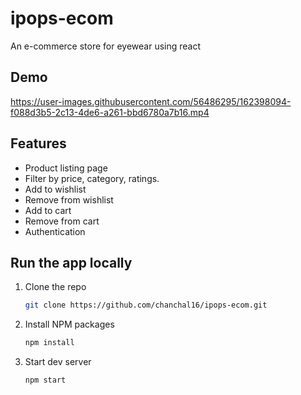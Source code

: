 # ipops-ecom
 An e-commerce store for eyewear using react

## Demo
https://user-images.githubusercontent.com/56486295/162398094-f088d3b5-2c13-4de6-a261-bbd6780a7b16.mp4


 
## Features
- Product listing page
- Filter by price, category, ratings.
- Add to wishlist
- Remove from wishlist
- Add to cart
- Remove from cart
- Authentication

## Run the app locally

1. Clone the repo
   ```sh
   git clone https://github.com/chanchal16/ipops-ecom.git
   ```
2. Install NPM packages
   ```sh
   npm install
   ```
3. Start dev server
   ```sh
   npm start
